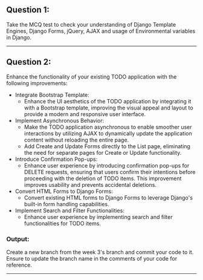 ## Question 1:

Take the MCQ test to check your understanding of Django Template Engines, Django Forms, jQuery, AJAX and usage of Environmental variables in Django.

---

## Question 2:

Enhance the functionality of your existing TODO application with the following improvements:

- Integrate Bootstrap Template:
  - Enhance the UI aesthetics of the TODO application by integrating it with a Bootstrap template, improving the visual appeal and layout to provide a modern and responsive user interface.
- Implement Asynchronous Behavior:
  - Make the TODO application asynchronous to enable smoother user interactions by utilizing AJAX to dynamically update the application content without reloading the entire page.
  - Add Create and Update Forms directly to the List page, eliminating the need for separate pages for Create or Update functionality.
- Introduce Confirmation Pop-ups:
  - Enhance user experience by introducing confirmation pop-ups for DELETE requests, ensuring that users confirm their intentions before proceeding with the deletion of TODO items. This improvement improves usability and prevents accidental deletions.
- Convert HTML Forms to Django Forms:
  - Convert existing HTML forms to Django Forms to leverage Django's built-in form handling capabilities.
- Implement Search and Filter Functionalities:
  - Enhance user experience by implementing search and filter functionalities for TODO items.

### Output:

Create a new branch from the week 3's branch and commit your code to it. Ensure to update the branch name in the comments of your code for reference.

---
